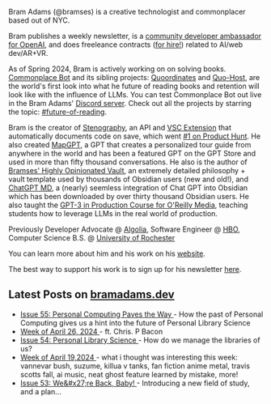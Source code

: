 Bram Adams (@bramses) is a creative technologist and commonplacer based out of NYC. 

Bram publishes a weekly newsletter, is a [community developer ambassador for OpenAI](https://platform.openai.com/ambassadors), and does freeleance contracts ([for hire!](https://www.bramadams.dev/consulting/)) related to AI/web dev/AR+VR. 

As of Spring 2024, Bram is actively working on on solving books. [Commonplace Bot](https://github.com/bramses/commonplace-bot) and its sibling projects: [Quoordinates](https://github.com/bramses/quoordinates) and [Quo-Host](https://github.com/bramses/quo-host), are the world's first look into what he future of reading books and retention will look like with the influence of LLMs. You can test Commonplace Bot out live in the Bram Adams' [Discord server](https://discord.gg/GrgkFP3Je3). Check out all the projects by starring the topic: [#future-of-reading](https://github.com/topics/future-of-reading).

Bram is the creator of [Stenography](https://stenography.dev), an API and [VSC Extension](https://marketplace.visualstudio.com/items?itemName=Stenography.stenography) that automatically documents code on save, which went [#1 on Product Hunt](https://www.producthunt.com/products/stenography#stenography). He also created [MapGPT](https://chat.openai.com/g/g-Pw20OIj6o-mapgpt), a GPT that creates a personalized tour guide from anywhere in the world and has been a featured GPT on the GPT Store and used in more than fifty thousand conversations. He also is the author of [Bramses' Highly Opinionated Vault](https://github.com/bramses/bramses-highly-opinionated-vault-2023), an extremely detailed philosophy + vault template used by thousands of Obsidian users (new and old!), and [ChatGPT MD](https://github.com/bramses/chatgpt-md), a (nearly) seemless integration of Chat GPT into Obsidian which has been downloaded by over thirty thousand Obsidian users. He also taught the [GPT-3 in Production Course for O'Reilly Media](https://www.oreilly.com/live-events/gpt-3-in-production/0636920065944/0636920071443/), teaching students how to leverage LLMs in the real world of production.

Previously Developer Advocate @ [Algolia](https://www.algolia.com/), Software Engineer @ [HBO](https://www.hbo.com/), Computer Science B.S. @ [University of Rochester](https://rochester.edu/)

You can learn more about him and his work on his [website](https://www.bramadams.dev/about/). 

The best way to support his work is to sign up for his newsletter [here](https://www.bramadams.dev/#/portal/).


## Latest Posts on [bramadams.dev](https://www.bramadams.dev/)

<!--START_SECTION:feed-->
* [ Issue 55: Personal Computing Paves the Way ](https:&#x2F;&#x2F;www.bramadams.dev&#x2F;issue-55&#x2F;) - How the past of Personal Computing gives us a hint into the future of Personal Library Science
* [ Week of April 26, 2024 ](https:&#x2F;&#x2F;www.bramadams.dev&#x2F;week-of-april-26-2024&#x2F;) - ft. Chris. P Bacon
* [ Issue 54: Personal Library Science ](https:&#x2F;&#x2F;www.bramadams.dev&#x2F;issue-54&#x2F;) - How do we manage the libraries of us?
* [ Week of April 19,2024 ](https:&#x2F;&#x2F;www.bramadams.dev&#x2F;core-dump-04-19-2024&#x2F;) - what i thought was interesting this week: vannevar bush, suzume, killua v tanks, fan fiction anime metal, travis scotts fall, ai music, neat ghost feature learned by mistake, more!
* [ Issue 53: We&amp;#x27;re Back, Baby! ](https:&#x2F;&#x2F;www.bramadams.dev&#x2F;issue-53&#x2F;) - Introducing a new field of study, and a plan...
<!--END_SECTION:feed-->
